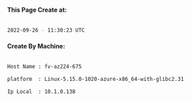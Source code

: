 
   
#### This Page Create at:

```bash

2022-09-26 - 11:30:23 UTC

```

#### Create By Machine:

```bash

Host Name : fv-az224-675

platform  : Linux-5.15.0-1020-azure-x86_64-with-glibc2.31

Ip Local  : 10.1.0.138

```

